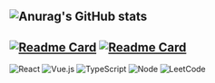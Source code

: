 <!-- <p align="center">
  <samp>
    :wave: Hi! I design for GitHub.
    <br>
    <br>
    <img src="https://i.imgur.com/kdKhgx6.gif" width="240px" align="center">
  </samp>
</p>
 -->
 
![Anurag's GitHub stats](https://github-readme-stats.vercel.app/api?username=iamzhoufei&theme=default&show_icons=true)
----------------------------------------
[![Readme Card](https://github-readme-stats.vercel.app/api/pin/?username=iamzhoufei&repo=daydayup)](https://github.com/iamzhoufei/daydayup)
[![Readme Card](https://github-readme-stats.vercel.app/api/pin/?username=iamzhoufei&repo=my-nest-app)](https://github.com/iamzhoufei/my-nest-app)
----------------------------------------
![React](https://img.shields.io/badge/React-20232A?style=for-the-badge&logo=react&logoColor=61DAFB)
![Vue.js](https://img.shields.io/badge/vuejs-%2335495e.svg?style=for-the-badge&logo=vuedotjs&logoColor=%234FC08D)
![TypeScript](https://img.shields.io/badge/TypeScript-007ACC?style=for-the-badge&logo=typescript&logoColor=white)
![Node](https://img.shields.io/badge/Node.js-339933?style=for-the-badge&logo=nodedotjs&logoColor=white)
![LeetCode](https://img.shields.io/badge/-LeetCode-FFA116?style=for-the-badge&logo=LeetCode&logoColor=black)

